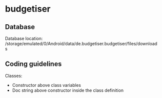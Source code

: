 # budgetiser

## Database

Database location: /storage/emulated/0/Android/data/de.budgetiser.budgetiser/files/downloads

## Coding guidelines

Classes:

- Constructor above class variables
- Doc string above constructor inside the class definition
